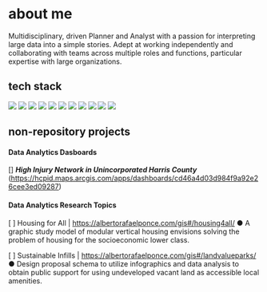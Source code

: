 # about me
Multidisciplinary, driven Planner and Analyst with a passion for interpreting large data into a simple stories. Adept at working independently and collaborating with teams across multiple roles and functions, particular expertise with large organizations.

## tech stack
![](https://camo.githubusercontent.com/6d0a9a08b718261f1e94938a45959c078590349406a91c9aeca7dd78ad896a98/68747470733a2f2f696d672e736869656c64732e696f2f62616467652f56495355414c25323053545544494f253230434f44452d2532333030374143432e7376673f7374796c653d666f722d7468652d6261646765266c6f676f3d76697375616c2d73747564696f2d636f6465266c6f676f436f6c6f723d7768697465) ![](https://camo.githubusercontent.com/a510a27c9fc522a3d5d39f4536335021c74e4c4f92ac05fb605b06c5a0d32c30/68747470733a2f2f696d672e736869656c64732e696f2f62616467652f4d41524b444f574e2d2532333030303030302e7376673f7374796c653d666f722d7468652d6261646765266c6f676f3d6d61726b646f776e266c6f676f436f6c6f723d7768697465) ![](https://camo.githubusercontent.com/99bdbf9a204fcba51daa37a6e05d77a455333226b996694b531f9407429f6dc4/68747470733a2f2f696d672e736869656c64732e696f2f62616467652f505954484f4e2d3336373041303f7374796c653d666f722d7468652d6261646765266c6f676f3d707974686f6e266c6f676f436f6c6f723d666664643534) ![](https://camo.githubusercontent.com/20e268351e2ef3570f39e243b728f0fbef468d9fe53022999a4993c4d540980f/68747470733a2f2f696d672e736869656c64732e696f2f62616467652f414e41434f4e44412d2532333434413833332e7376673f7374796c653d666f722d7468652d6261646765266c6f676f3d616e61636f6e6461266c6f676f436f6c6f723d7768697465) ![](https://camo.githubusercontent.com/bc5ed57b494a62ebc39e15de49a4dac61d6eb34a5130794792b52aeb77ce525e/68747470733a2f2f696d672e736869656c64732e696f2f62616467652f4a7570797465725f4c61622d4641413431412e7376673f7374796c653d666f722d7468652d6261646765266c6f676f3d6a757079746572266c6f676f436f6c6f723d776869746526636f6c6f723d453541323442) ![](https://camo.githubusercontent.com/50167ad46e09c286a3951775e3469290e5abe2fc243b8c5ce331c804ea0eb098/68747470733a2f2f696d672e736869656c64732e696f2f62616467652f50414e4441532d2532333135303435382e7376673f7374796c653d666f722d7468652d6261646765266c6f676f3d70616e646173266c6f676f436f6c6f723d7768697465) ![](https://camo.githubusercontent.com/60257525aa377497ceebda5ba5940000c9dbf73a761bff58a81b4dc055e3c92f/68747470733a2f2f696d672e736869656c64732e696f2f62616467652f506f737467726553514c2d2532333331363139322e7376673f7374796c653d666f722d7468652d6261646765266c6f676f3d706f737467726573716c266c6f676f436f6c6f723d7768697465) ![](https://camo.githubusercontent.com/09f91b4e86b1f57558df495c6131462f0df50f0f6405502e6acdd121d6daf83a/68747470733a2f2f696d672e736869656c64732e696f2f62616467652f4e4f44452e4a532d6c69676874677265656e2e7376673f6c6f676f3d6e6f64652e6a73267374796c653d666f722d7468652d6261646765) ![](https://camo.githubusercontent.com/0798f3154dc1835afc2293d882b4ffd4655a1fab6c18c418f65b8e3c53bb7999/68747470733a2f2f696d672e736869656c64732e696f2f62616467652f48544d4c352d2532334533344632362e7376673f7374796c653d666f722d7468652d6261646765266c6f676f3d68746d6c35266c6f676f436f6c6f723d7768697465) ![](https://camo.githubusercontent.com/5644e116a0f6439eaa787b6455dd6dd1c84589067098d1106c07779f3335f7d1/68747470733a2f2f696d672e736869656c64732e696f2f62616467652f4a4156415343524950542d2532333332333333302e7376673f7374796c653d666f722d7468652d6261646765266c6f676f3d6a617661736372697074266c6f676f436f6c6f723d253233463744463145) ![](https://camo.githubusercontent.com/6935c36c6783938bb384c4824bfc7ba14afb4e7c66de536c26debd4974baf161/68747470733a2f2f696d672e736869656c64732e696f2f62616467652f4353532d6c69676874626c75652e7376673f6c6f676f3d63737333267374796c653d666f722d7468652d6261646765)

## non-repository projects

#### Data Analytics Dasboards

[] ***High Injury Network in Unincorporated Harris County*** (https://hcpid.maps.arcgis.com/apps/dashboards/cd46a4d03d984f9a92e26cee3ed09287)


#### Data Analytics Research Topics
[ ] Housing for All | https://albertorafaelponce.com/gis#/housing4all/
● A graphic study model of modular vertical housing envisions solving the
problem of housing for the socioeconomic lower class.

[ ] Sustainable Infills | https://albertorafaelponce.com/gis#/landvalueparks/
● Design proposal schema to utilize infographics and data analysis to obtain public
support for using undeveloped vacant land as accessible local amenities.

